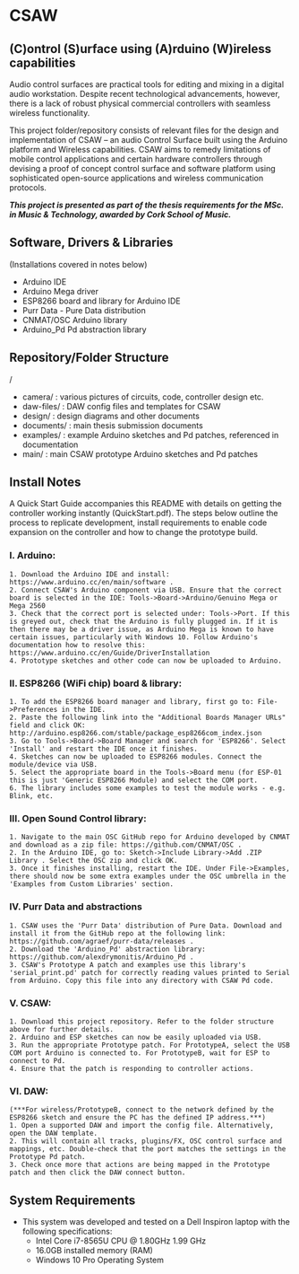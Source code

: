 # CSAW
## (C)ontrol (S)urface using (A)rduino (W)ireless capabilities

Audio control surfaces are practical tools for editing and mixing in a digital audio workstation. Despite recent technological advancements, however, there is a lack of robust physical commercial controllers with seamless wireless functionality.

This project folder/repository consists of relevant files for the design and implementation of CSAW – an audio Control Surface built using the Arduino platform and Wireless capabilities. CSAW aims to remedy limitations of mobile control applications and certain hardware controllers through devising a proof of concept control surface and software platform using sophisticated open-source applications and wireless communication protocols.

***This project is presented as part of the thesis requirements for the MSc. in Music & Technology, awarded by Cork School of Music.***


## Software, Drivers & Libraries
(Installations covered in notes below)
* Arduino IDE
* Arduino Mega driver 
* ESP8266 board and library for Arduino IDE
* Purr Data - Pure Data distribution
* CNMAT/OSC Arduino library
* Arduino_Pd Pd abstraction library


## Repository/Folder Structure
/
* camera/ 		: various pictures of circuits, code, controller design etc.
* daw-files/	: DAW config files and templates for CSAW
* design/		: design diagrams and other documents
* documents/	: main thesis submission documents
* examples/	: example Arduino sketches and Pd patches, referenced in documentation
* main/		: main CSAW prototype Arduino sketches and Pd patches


## Install Notes
A Quick Start Guide accompanies this README with details on getting the controller working instantly (QuickStart.pdf). The steps below outline the process to replicate development, install requirements to enable code expansion on the controller and how to change the prototype build.

### I. Arduino:
	1. Download the Arduino IDE and install: https://www.arduino.cc/en/main/software .
	2. Connect CSAW's Arduino component via USB. Ensure that the correct board is selected in the IDE: Tools->Board->Arduino/Genuino Mega or Mega 2560
	3. Check that the correct port is selected under: Tools->Port. If this is greyed out, check that the Arduino is fully plugged in. If it is then there may be a driver issue, as Arduino Mega is known to have certain issues, particularly with Windows 10. Follow Arduino's documentation how to resolve this: https://www.arduino.cc/en/Guide/DriverInstallation 
	4. Prototype sketches and other code can now be uploaded to Arduino.

### II. ESP8266 (WiFi chip) board & library:
	1. To add the ESP8266 board manager and library, first go to: File->Preferences in the IDE.
	2. Paste the following link into the "Additional Boards Manager URLs" field and click OK: http://arduino.esp8266.com/stable/package_esp8266com_index.json
	3. Go to Tools->Board->Board Manager and search for 'ESP8266'. Select 'Install' and restart the IDE once it finishes.
	4. Sketches can now be uploaded to ESP8266 modules. Connect the module/device via USB.
	5. Select the appropriate board in the Tools->Board menu (for ESP-01 this is just 'Generic ESP8266 Module) and select the COM port.
	6. The library includes some examples to test the module works - e.g. Blink, etc.

### III. Open Sound Control library:
	1. Navigate to the main OSC GitHub repo for Arduino developed by CNMAT and download as a zip file: https://github.com/CNMAT/OSC .
	2. In the Arduino IDE, go to: Sketch->Include Library->Add .ZIP Library . Select the OSC zip and click OK.
	3. Once it finishes installing, restart the IDE. Under File->Examples, there should now be some extra examples under the OSC umbrella in the 'Examples from Custom Libraries' section.

### IV. Purr Data and abstractions
	1. CSAW uses the 'Purr Data' distribution of Pure Data. Download and install it from the GitHub repo at the following link: https://github.com/agraef/purr-data/releases .
	2. Download the 'Arduino_Pd' abstraction library: https://github.com/alexdrymonitis/Arduino_Pd .
	3. CSAW's Prototype A patch and examples use this library's 'serial_print.pd' patch for correctly reading values printed to Serial from Arduino. Copy this file into any directory with CSAW Pd code.

### V. CSAW:
	1. Download this project repository. Refer to the folder structure above for further details.
	2. Arduino and ESP sketches can now be easily uploaded via USB.
	3. Run the appropriate Prototype patch. For PrototypeA, select the USB COM port Arduino is connected to. For PrototypeB, wait for ESP to connect to Pd.
	4. Ensure that the patch is responding to controller actions.

### VI. DAW:
	(***For wireless/PrototypeB, connect to the network defined by the ESP8266 sketch and ensure the PC has the defined IP address.***)
	1. Open a supported DAW and import the config file. Alternatively, open the DAW template.
	2. This will contain all tracks, plugins/FX, OSC control surface and mappings, etc. Double-check that the port matches the settings in the Prototype Pd patch.
	3. Check once more that actions are being mapped in the Prototype patch and then click the DAW connect button.


## System Requirements
- This system was developed and tested on a Dell Inspiron laptop with the following specifications:
	* Intel Core i7-8565U CPU @ 1.80GHz 1.99 GHz
	* 16.0GB installed memory (RAM)
	* Windows 10 Pro Operating System

